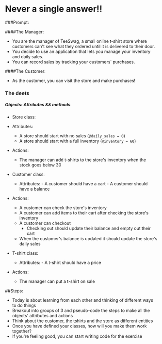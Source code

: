 # Never a single answer!!

###Prompt:

####The Manager:
- You are the manager of TeeSwag, a small online t-shirt store where customers can't see what they ordered until it is delivered to their door. 
- You decide to use an application that lets you manage your inventory and daily sales.
- You can record sales by tracking your customers' purchases.

####The Customer:
- As the customer, you can visit the store and make purchases!


### The deets

##### Objects: Attributes && methods
- Store class:
 - Attributes:
 	- A store should start with no sales (`@daily_sales = 0`)
 	- A store should start with a full inventory (`@inventory = 60`)
 - Actions:	
 	- The manager can add t-shirts to the store's inventory when the stock goes below 30

- Customer class:
  - Attributes:
		- A customer should have a cart
		- A customer should have a balance
 - Actions:	
 	- A customer can check the store's inventory
	- A customer can add items to their cart after checking the store's inventory
	- A customer can checkout
		- Checking out should update their balance and empty out their cart
	- When the customer's balance is updated it should update the store's daily sales

- T-shirt class:
  - Attributes:
		- A t-shirt should have a price
 - Actions:	
 	- The manager can put a t-shirt on sale


##Steps:
- Today is about learning from each other and thinking of different ways to do things
- Breakout into groups of 3 and pseudo-code the steps to make all the objects' attributes and actions 
- Think about the customer, the tshirts and the store as different entities
- Once you have defined your classes, how will you make them work together?
- If you're feeling good, you can start writing code for the exercise
